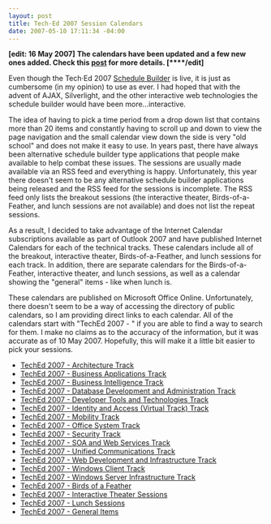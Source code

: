 ```yaml
---
layout: post
title: Tech·Ed 2007 Session Calendars
date: 2007-05-10 17:11:34 -04:00
---
```


**[edit: 16 May 2007]** **The calendars have been updated and a few new ones added. Check this **[**post**](http://geekswithblogs.net/sdorman/archive/2007/05/15/Added-Management-and-Operations-Track-Calendar.aspx)** for more details. [****/edit]**

Even though the Tech·Ed 2007 [Schedule Builder](https://www.msteched.com/Sessions.aspx) is live, it is just as cumbersome (in my opinion) to use as ever. I had hoped that with the advent of AJAX, Silverlight, and the other interactive web technologies the schedule builder would have been more...interactive.

The idea of having to pick a time period from a drop down list that contains more than 20 items and constantly having to scroll up and down to view the page navigation and the small calendar view down the side is very "old school" and does not make it easy to use. In years past, there have always been alternative schedule builder type applications that people make available to help combat these issues. The sessions are usually made available via an RSS feed and everything is happy. Unfortunately, this year there doesn't seem to be any alternative schedule builder applications being released and the RSS feed for the sessions is incomplete. The RSS feed only lists the breakout sessions (the interactive theater, Birds-of-a-Feather, and lunch sessions are not available) and does not list the repeat sessions.

As a result, I decided to take advantage of the Internet Calendar subscriptions available as part of Outlook 2007 and have published Internet Calendars for each of the technical tracks. These calendars include all of the breakout, interactive theater, Birds-of-a-Feather, and lunch sessions for each track. In addition, there are separate calendars for the Birds-of-a-Feather, interactive theater, and lunch sessions, as well as a calendar showing the "general" items - like when lunch is.

These calendars are published on Microsoft Office Online. Unfortunately, there doesn't seem to be a way of accessing the directory of public calendars, so I am providing direct links to each calendar. All of the calendars start with "TechEd 2007 - " if you are able to find a way to search for them. I make no claims as to the accuracy of the information, but it was accurate as of 10 May 2007. Hopefully, this will make it a little bit easier to pick your sessions.

*   [TechEd 2007 - Architecture Track](webcals://calendars.office.microsoft.com/pubcalstorage/q40rvv4z74713/TechEd_2007_-_Architecture_Track_Calendar.ics) 
*   [TechEd 2007 - Business Applications Track](webcals://calendars.office.microsoft.com/pubcalstorage/q40rvv4z74713/TechEd_2007_-_Business_Applications_Track_Calendar.ics) 
*   [TechEd 2007 - Business Intelligence Track](webcals://calendars.office.microsoft.com/pubcalstorage/q40rvv4z74713/TechEd_2007_-_Business_Intelligence_Track_Calendar.ics) 
*   [TechEd 2007 - Database Development and Administration Track](webcals://calendars.office.microsoft.com/pubcalstorage/q40rvv4z74713/TechEd_2007_-_Database_Development_and_Administration_Track_Calendar.ics) 
*   [TechEd 2007 - Developer Tools and Technologies Track](webcals://calendars.office.microsoft.com/pubcalstorage/q40rvv4z74713/TechEd_2007_-_Developer_Tools_and_Technologies_Track_Calendar.ics) 
*   [TechEd 2007 - Identity and Access (Virtual Track) Track](webcals://calendars.office.microsoft.com/pubcalstorage/q40rvv4z74713/TechEd_2007_-_Identity_and_Access_%28Virtual_Track%29_Track_Calendar.ics) 
*   [TechEd 2007 - Mobility Track](webcals://calendars.office.microsoft.com/pubcalstorage/q40rvv4z74713/TechEd_2007_-_Mobility_Track_Calendar.ics) 
*   [TechEd 2007 - Office System Track](webcals://calendars.office.microsoft.com/pubcalstorage/q40rvv4z74713/TechEd_2007_-_Office_System_Track_Calendar.ics) 
*   [TechEd 2007 - Security Track](webcals://calendars.office.microsoft.com/pubcalstorage/q40rvv4z74713/TechEd_2007_-_Security_Track_Calendar.ics) 
*   [TechEd 2007 - SOA and Web Services Track](webcals://calendars.office.microsoft.com/pubcalstorage/q40rvv4z74713/TechEd_2007_-_SOA_and_Web_Services_Track_Calendar.ics) 
*   [TechEd 2007 - Unified Communications Track](webcals://calendars.office.microsoft.com/pubcalstorage/q40rvv4z74713/TechEd_2007_-_Unified_Communications_Track_Calendar.ics) 
*   [TechEd 2007 - Web Development and Infrastructure Track](webcals://calendars.office.microsoft.com/pubcalstorage/q40rvv4z74713/TechEd_2007_-_Web_Development_and_Infrastructure_Track_Calendar.ics) 
*   [TechEd 2007 - Windows Client Track](webcals://calendars.office.microsoft.com/pubcalstorage/q40rvv4z74713/TechEd_2007_-_Windows_Client_Track_Calendar.ics) 
*   [TechEd 2007 - Windows Server Infrastructure Track](webcals://calendars.office.microsoft.com/pubcalstorage/q40rvv4z74713/TechEd_2007_-_Windows_Server_Infrastructure_Track_Calendar.ics) 
*   [TechEd 2007 - Birds of a Feather](webcals://calendars.office.microsoft.com/pubcalstorage/q40rvv4z74713/TechEd_2007_-_Birds_of_a_Feather_Calendar.ics) 
*   [TechEd 2007 - Interactive Theater Sessions](webcals://calendars.office.microsoft.com/pubcalstorage/q40rvv4z74713/TechEd_2007_-_Interactive_Theater_Sessions_Calendar.ics) 
*   [TechEd 2007 - Lunch Sessions](webcals://calendars.office.microsoft.com/pubcalstorage/q40rvv4z74713/TechEd_2007_-_Lunch_Sessions_Calendar.ics) 
*   [TechEd 2007 - General Items](webcals://calendars.office.microsoft.com/pubcalstorage/q40rvv4z74713/TechEd_2007_-_General_Items_Calendar.ics) 
